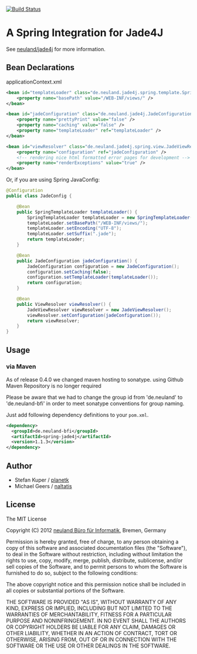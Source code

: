 [![Build Status](https://secure.travis-ci.org/neuland/spring-jade4j.png?branch=master)](http://travis-ci.org/neuland/spring-jade4j)

# A Spring Integration for Jade4J

See [neuland/jade4j](https://github.com/neuland/jade4j) for more information.

## Bean Declarations

applicationContext.xml

```xml
<bean id="templateLoader" class="de.neuland.jade4j.spring.template.SpringTemplateLoader">
	<property name="basePath" value="/WEB-INF/views/" />
</bean>

<bean id="jadeConfiguration" class="de.neuland.jade4j.JadeConfiguration">
	<property name="prettyPrint" value="false" />
	<property name="caching" value="false" />
	<property name="templateLoader" ref="templateLoader" />
</bean>

<bean id="viewResolver" class="de.neuland.jade4j.spring.view.JadeViewResolver">
	<property name="configuration" ref="jadeConfiguration" />
	<!-- rendering nice html formatted error pages for development -->
	<property name="renderExceptions" value="true" />
</bean>
```
Or, if you are using Spring JavaConfig:

```java
@Configuration
public class JadeConfig {

	@Bean
	public SpringTemplateLoader templateLoader() {
		SpringTemplateLoader templateLoader = new SpringTemplateLoader();
		templateLoader.setBasePath("/WEB-INF/views/");
		templateLoader.setEncoding("UTF-8");
		templateLoader.setSuffix(".jade");
		return templateLoader;
	}

	@Bean
	public JadeConfiguration jadeConfiguration() {
		JadeConfiguration configuration = new JadeConfiguration();
		configuration.setCaching(false);
		configuration.setTemplateLoader(templateLoader());
		return configuration;
	}

	@Bean
	public ViewResolver viewResolver() {
		JadeViewResolver viewResolver = new JadeViewResolver();
		viewResolver.setConfiguration(jadeConfiguration());
		return viewResolver;
	}
}
```

## Usage

### via Maven

As of release 0.4.0 we changed maven hosting to sonatype. using Github Maven Repository is no longer required

Please be aware that we had to change the group id from 'de.neuland' to 'de.neuland-bfi' in order to meet sonatype conventions for group naming.

Just add following dependency definitions to your `pom.xml`.

```xml
<dependency>
  <groupId>de.neuland-bfi</groupId>
  <artifactId>spring-jade4j</artifactId>
  <version>1.1.3</version>
</dependency>
```

## Author

- Stefan Kuper / [planetk](https://github.com/planetk)
- Michael Geers / [naltatis](https://github.com/naltatis)

## License

The MIT License

Copyright (C) 2012 [neuland Büro für Informatik](http://www.neuland-bfi.de/), Bremen, Germany

Permission is hereby granted, free of charge, to any person obtaining a copy of this software and associated documentation files (the "Software"), to deal in the Software without restriction, including without limitation the rights to use, copy, modify, merge, publish, distribute, sublicense, and/or sell copies of the Software, and to permit persons to whom the Software is furnished to do so, subject to the following conditions:

The above copyright notice and this permission notice shall be included in all copies or substantial portions of the Software.

THE SOFTWARE IS PROVIDED "AS IS", WITHOUT WARRANTY OF ANY KIND, EXPRESS OR IMPLIED, INCLUDING BUT NOT LIMITED TO THE WARRANTIES OF MERCHANTABILITY, FITNESS FOR A PARTICULAR PURPOSE AND NONINFRINGEMENT. IN NO EVENT SHALL THE AUTHORS OR COPYRIGHT HOLDERS BE LIABLE FOR ANY CLAIM, DAMAGES OR OTHER LIABILITY, WHETHER IN AN ACTION OF CONTRACT, TORT OR OTHERWISE, ARISING FROM, OUT OF OR IN CONNECTION WITH THE SOFTWARE OR THE USE OR OTHER DEALINGS IN THE SOFTWARE.
